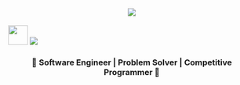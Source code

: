 
<h3 align="center">
  <p align="center">

  <h1 align="center">
  <a href="https://git.io/typing-svg">
    <img src="https://readme-typing-svg.herokuapp.com/?lines=Hello,+There!+👋;%0AThis+is+Dip+Sarker;&center=true&size=30&color=FFFFFF&weight=900&width=800">
  </a>
</h1>
  
</p> 
  <img src="https://media.giphy.com/media/gM5qFksULw54NMWyry/giphy.gif" height="40px" width="40px"/> 
</h3>
<img src="https://readme-typing-svg.demolab.com/? 
    lines=Addicted%20to%20Competitive%20Programming;Developer%20of%20Python%20Django;&font=Fira%20Code&center=true&width=800&height=45&color=ff79c6&vCenter=true&pause=1000&size=25"/>
<h3 align="center">🌟 Software Engineer | Problem Solver | Competitive Programmer 🌟</h3>


